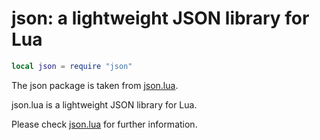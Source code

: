 # json: a lightweight JSON library for Lua

``` lua
local json = require "json"
```

The json package is taken from
[json.lua](https://github.com/rxi/json.lua).

json.lua is a lightweight JSON library for Lua.

Please check [json.lua](https://github.com/rxi/json.lua) for further
information.
